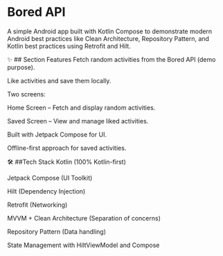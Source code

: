 # Bored API
A simple Android app built with Kotlin Compose to demonstrate modern Android best practices like Clean Architecture, Repository Pattern, and Kotlin best practices using Retrofit and Hilt.

✨ ## Section Features
Fetch random activities from the Bored API (demo purpose).

Like activities and save them locally.

Two screens:

Home Screen – Fetch and display random activities.

Saved Screen – View and manage liked activities.

Built with Jetpack Compose for UI.

Offline-first approach for saved activities.

🛠️ ##Tech Stack
Kotlin (100% Kotlin-first)

Jetpack Compose (UI Toolkit)

Hilt (Dependency Injection)

Retrofit (Networking)

MVVM + Clean Architecture (Separation of concerns)

Repository Pattern (Data handling)

State Management with HiltViewModel and Compose
